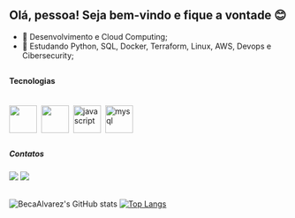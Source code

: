 ## Olá, pessoa! Seja bem-vindo e fique a vontade 😊

- 🔭 Desenvolvimento e Cloud Computing; 
- 🌱 Estudando Python, SQL, Docker, Terraform, Linux, AWS, Devops e Cibersecurity;

##
 
#### Tecnologias 
<div style="display: inline_block"><br>
    <img align="center"  src="https://cdn.jsdelivr.net/gh/devicons/devicon@latest/icons/amazonwebservices/amazonwebservices-plain-wordmark.svg" width="50px"/>&nbsp;
    <img align="center" src="https://cdn.jsdelivr.net/gh/devicons/devicon@latest/icons/python/python-original.svg" width="50px"/>&nbsp;
    <img align="center" alt="javascript" src="https://cdn.jsdelivr.net/gh/devicons/devicon/icons/javascript/javascript-plain.svg" width="50px"/>&nbsp;
    <img align="center" alt="mysql" src="https://cdn.jsdelivr.net/gh/devicons/devicon/icons/mysql/mysql-plain-wordmark.svg" width="50px"/>&nbsp;
</div>                          

##
  
<h5>Contatos </h5>
<div>
  <a href="mailto:rebecaalvarez.ti@gmail.com" target="_blank"><img src="https://img.shields.io/badge/Gmail-D14836?style=for-the-badge&logo=gmail&logoColor=white" target="_blank"/></a>
  <a href="https://www.linkedin.com/in/rebecaalvarez-tech/" target="_blank"><img src="https://img.shields.io/badge/LinkedIn-0077B5?style=for-the-badge&logo=linkedin&logoColor=white" target="_blank"/></a>
</div>

<br>

![BecaAlvarez's GitHub stats](https://github-readme-stats.vercel.app/api?username=BecaAlvarez&show_icons=true&theme=great-gatsby&count_private=true)&nbsp;[![Top Langs](https://github-readme-stats.vercel.app/api/top-langs/?username=BecaAlvarez&langs_count=8&layout=compact&theme=great-gatsby)](https://github.com/BecaAlvarez/github-readme-stats)



